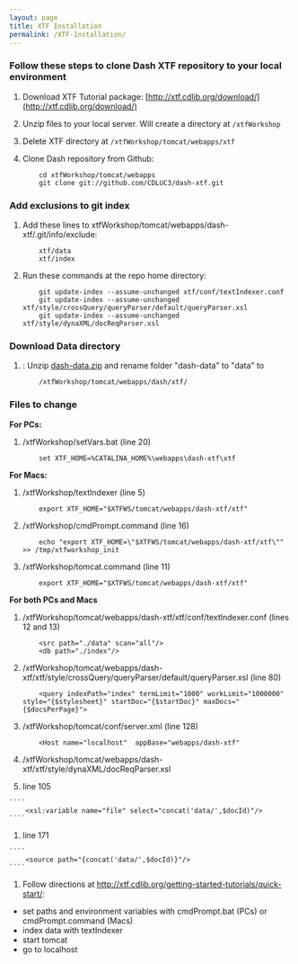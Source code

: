 ```yaml
---
layout: page
title: XTF Installation
permalink: /XTF-Installation/
---
```


### Follow these steps to clone Dash XTF repository to your local environment

1. Download XTF Tutorial package: [http://xtf.cdlib.org/download/](http://xtf.cdlib.org/download/)
1. Unzip files to your local server. Will create a directory at ````/xtfWorkshop````
1. Delete XTF directory at ````/xtfWorkshop/tomcat/webapps/xtf````
1. Clone Dash repository from Github:

    ````
        cd xtfWorkshop/tomcat/webapps
        git clone git://github.com/CDLUC3/dash-xtf.git
    ````

### Add exclusions to git index

1. Add these lines to xtfWorkshop/tomcat/webapps/dash-xtf/.git/info/exclude:

   ````
       xtf/data
       xtf/index
   ````
1. Run these commands at the repo home directory:

   ````
       git update-index --assume-unchanged xtf/conf/textIndexer.conf
       git update-index --assume-unchanged xtf/style/crossQuery/queryParser/default/queryParser.xsl
       git update-index --assume-unchanged xtf/style/dynaXML/docReqParser.xsl
   ````



### Download Data directory
1. : Unzip [dash-data.zip](https://github.com/CDLUC3/dashdocs/blob/master/dash-data.zip?raw=true) and rename folder "dash-data" to "data" to 

    ````
        /xtfWorkshop/tomcat/webapps/dash/xtf/
    ````

### Files to change
**For PCs:** 

1. /xtfWorkshop/setVars.bat (line 20)

    ````
        set XTF_HOME=%CATALINA_HOME%\webapps\dash-xtf\xtf
    ````

**For Macs:**  

1. /xtfWorkshop/textIndexer (line 5)

    ````
        export XTF_HOME="$XTFWS/tomcat/webapps/dash-xtf/xtf"
    ````

1. /xtfWorkshop/cmdPrompt.command (line 16)

    ````
        echo "export XTF_HOME=\"$XTFWS/tomcat/webapps/dash-xtf/xtf\"" >> /tmp/xtfworkshop_init
    ````
1. /xtfWorkshop/tomcat.command (line 11)

    ````
        export XTF_HOME="$XTFWS/tomcat/webapps/dash-xtf/xtf"
    ````

**For both PCs and Macs**

1. /xtfWorkshop/tomcat/webapps/dash-xtf/xtf/conf/textIndexer.conf (lines 12 and 13)
        
    ````
        <src path="./data" scan="all"/>
        <db path="./index"/>
    ````


1. /xtfWorkshop/tomcat/webapps/dash-xtf/xtf/style/crossQuery/queryParser/default/queryParser.xsl (line 80)
      
    ````
        <query indexPath="index" termLimit="1000" workLimit="1000000" style="{$stylesheet}" startDoc="{$startDoc}" maxDocs="{$docsPerPage}">
    ````

1. /xtfWorkshop/tomcat/conf/server.xml (line 128)

    ````
        <Host name="localhost"  appBase="webapps/dash-xtf"
    ````

1. /xtfWorkshop/tomcat/webapps/dash-xtf/xtf/style/dynaXML/docReqParser.xsl
  1. line 105
      
    ````
        <xsl:variable name="file" select="concat('data/',$docId)"/>
    ````

  1. line 171

    ````
        <source path="{concat('data/',$docId)}"/>
    ````

1. Follow directions at http://xtf.cdlib.org/getting-started-tutorials/quick-start/:
  * set paths and environment variables with cmdPrompt.bat (PCs) or cmdPrompt.command (Macs)
  * index data with textIndexer
  * start tomcat
  * go to localhost
